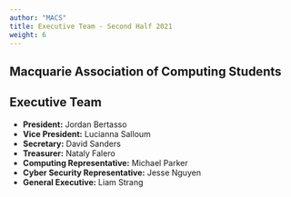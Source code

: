 ```yaml
---
author: "MACS"
title: Executive Team -	Second Half 2021
weight: 6
---
```


## Macquarie Association of Computing Students

## Executive Team
- **President:** Jordan Bertasso
- **Vice President:** Lucianna Salloum
- **Secretary:** David Sanders
- **Treasurer:** Nataly Falero
- **Computing Representative:** Michael Parker
- **Cyber Security Representative:** Jesse Nguyen
- **General Executive:** Liam Strang
